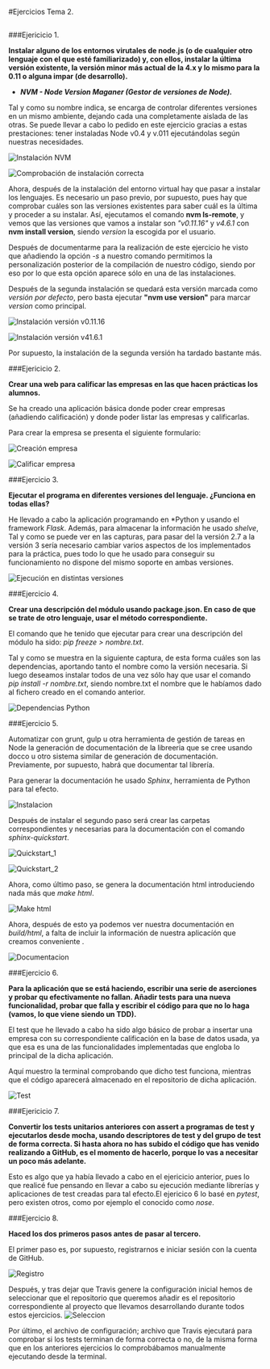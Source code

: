 #Ejercicios Tema 2.

##

###Ejericicio 1.

**Instalar alguno de los entornos virutales de node.js (o de cualquier otro lenguaje con el que esté familiarizado) y, con ellos, instalar la última versión existente, la versión minor más actual de la 4.x y lo mismo para la 0.11 o alguna impar (de desarrollo).**

- ***NVM - Node Version Maganer (Gestor de versiones de Node).***


Tal y como su nombre indica, se encarga de controlar diferentes versiones en un mismo ambiente, dejando cada una completamente aislada de las otras. Se puede llevar a cabo lo pedido en este ejercicio gracias a estas prestaciones: tener instaladas Node v0.4 y v.011 ejecutándolas según nuestras necesidades.


![Instalación NVM](http://i345.photobucket.com/albums/p391/maribhez/instalacionNMV_zps5syy2rus.png "Instalación NVM.")

![Comprobación de instalación correcta](http://i345.photobucket.com/albums/p391/maribhez/comprobacionInstalacionCorrecta_zpsdh2jeky5.png "Comprobación de instalación correcta.")

Ahora, después de la instalación del entorno virtual hay que pasar a instalar los lenguajes. Es necesario un paso previo, por supuesto, pues hay que comprobar cuáles son las versiones existentes para saber cuál es la última y proceder a su instalar. Así, ejecutamos el comando **nvm ls-remote**, y vemos que las versiones que vamos a instalar son *"v0.11.16"* y *v4.6.1* con **nvm install version**, siendo *version* la escogida por el usuario.

Después de documentarme para la realización de este ejercicio he visto que añadiendo la opción *-s* a nuestro comando permitimos la personalización posterior de la compilación de nuestro código, siendo por eso por lo que esta opción aparece sólo en una de las instalaciones.

Después de la segunda instalación se quedará esta versión marcada como *versión por defecto*, pero basta ejecutar **"nvm use version"** para marcar *version* como principal.



![Instalación versión v0.11.16](http://i345.photobucket.com/albums/p391/maribhez/instalacion_version0_zpsubmjtrul.png "Instalación versión v0.11.6.")


![Instalación versión v41.6.1](http://i345.photobucket.com/albums/p391/maribhez/instalacionVersion4_zps4lzfdd5m.png "Instalación versión v41.6.1.")


Por supuesto, la instalación de la segunda versión ha tardado bastante más.

###Ejericicio 2.

**Crear una web para calificar las empresas en las que hacen prácticas los alumnos.**

Se ha creado una aplicación básica donde poder crear empresas (añadiendo calificación) y donde poder listar las empresas y calificarlas.



Para crear la empresa se presenta el siguiente formulario:

![Creación empresa](http://i345.photobucket.com/albums/p391/maribhez/creadaEmpresaConCalificacion_zps0kabayhb.png "Creación empresa con respectiva calificación. " )

![Calificar empresa](http://i345.photobucket.com/albums/p391/maribhez/anadeCalificacion_zpsirdqewlr.png "Calificar empresa.")


###Ejercicio 3.

**Ejecutar el programa en diferentes versiones del lenguaje. ¿Funciona en todas ellas?** 

He llevado a cabo la aplicación programando en *Python y usando el framework *Flask*. Además, para almacenar la información he usado *shelve*,  Tal y como se puede ver en las capturas, para pasar del la versión 2.7 a la versión 3 sería necesario cambiar varios aspectos de los implementados para la práctica, pues todo lo que he usado para conseguir su funcionamiento no dispone del mismo soporte en ambas versiones.

![Ejecución en distintas versiones](http://i345.photobucket.com/albums/p391/maribhez/Captura%20de%20pantalla%20de%202016-11-16%2023-59-28_zpsbbu9gglx.png "Ejecución en diferentes versiones de Python")



###Ejercicio 4.

**Crear una descripción del módulo usando **package.json**. En caso de que se trate de otro lenguaje, usar el método correspondiente.**

El comando que he tenido que ejecutar para crear una descripción del módulo ha sido: *pip freeze > nombre.txt*.

Tal y como se muestra en la siguiente captura, de esta forma cuáles son las dependencias, aportando tanto el nombre como la versión necesaria. Si luego deseamos instalar todos de una vez sólo hay que usar el comando *pip install -r nombre.txt*, siendo nombre.txt el nombre que le habíamos dado al fichero creado en el comando anterior.

![Dependencias Python](http://i345.photobucket.com/albums/p391/maribhez/Captura%20de%20pantalla%20de%202016-11-16%2023-51-03_zpsyr4wguzy.png "Dependencias.")


###Ejercicio 5.


Automatizar con grunt, gulp u otra herramienta de gestión de tareas en Node la generación de documentación de la libreeria que se cree usando docco u otro sistema similar de generación de documentación. Previamente, por supuesto, habrá que documentar tal librería.

Para generar la documentación he usado *Sphinx*, herramienta de Python para tal efecto.


![Instalacion](http://i345.photobucket.com/albums/p391/maribhez/instalacion_zps51rgivqc.png "Instalación Sphinx.")

Después de instalar el segundo paso será crear las carpetas correspondientes y necesarias para la documentación con el comando *sphinx-quickstart*.

![Quickstart_1](http://i345.photobucket.com/albums/p391/maribhez/quickstart1_zpsntzvd20v.png "Quickstart")

![Quickstart_2](http://i345.photobucket.com/albums/p391/maribhez/quickstart2_zpsmilsumcy.png "Quickstart")

Ahora, como último paso, se genera la documentación html introduciendo nada más que *make html*.

![Make html](http://i345.photobucket.com/albums/p391/maribhez/makeHTML_zpsd2fvoi63.png "Make html")


Ahora, después de esto ya podemos ver nuestra documentación en *build/html*, a falta de incluir la información de nuestra aplicacíón que creamos conveniente .

![Documentacion](http://i345.photobucket.com/albums/p391/maribhez/documentacionFinal_zps9ncmnr39.png "Documentacion")


###Ejercicio 6.


**Para la aplicación que se está haciendo, escribir una serie de aserciones y probar qu efectivamente no fallan. Añadir tests para una nueva funcionalidad, probar que falla y escribir el código para que no lo haga (vamos, lo que viene siendo un TDD).**

El test que he llevado a cabo ha sido algo básico de probar a insertar una empresa con su correspondiente calificación en la base de datos usada, ya que esa es una de las funcionalidades implementadas que engloba lo principal de la dicha aplicación.


Aquí muestro la terminal comprobando que dicho test funciona, mientras que el código aparecerá almacenado en el repositorio de dicha aplicación. 

![Test](http://i345.photobucket.com/albums/p391/maribhez/testCrearEmpresa_zpsf30l0dsm.png "Test Python")


###Ejericicio 7.


**Convertir los tests unitarios anteriores con assert a programas de test y ejecutarlos desde mocha, usando descriptores de test y del grupo de test de forma correcta. Si hasta ahora no has subido el código que has venido realizando a GitHub, es el momento de hacerlo, porque lo vas a necesitar un poco más adelante.**

Esto es algo que ya había llevado a cabo en el ejericicio anterior, pues lo que realicé fue pensando en llevar a cabo su ejecución mediante librerías y aplicaciones de test creadas para tal efecto.El ejericico 6 lo basé en *pytest*, pero existen otros, como por ejemplo el conocido como *nose*.

###Ejercicio 8. 

**Haced los dos primeros pasos antes de pasar al tercero.**

El primer paso es, por supuesto, registrarnos e iniciar sesión con la cuenta de GitHub. 

![Registro](http://i345.photobucket.com/albums/p391/maribhez/Registro-1_zpsm1kl8xqh.png "Registro en Travis CI")

Después, y tras dejar que Travis genere la configuración inicial hemos de seleccionar que el repositorio que queremos añadir es el repositorio correspondiente al proyecto que llevamos desarrollando durante todos estos ejercicios. 
![Seleccion](http://i345.photobucket.com/albums/p391/maribhez/seleccionTravis_zpsg1hobrsy.png "Seleccion Repositorio")


Por último, el archivo de configuración; archivo que Travis ejecutará para comprobar si los tests terminan de forma correcta o no, de la misma forma que en los anteriores ejercicios lo comprobábamos manualmente ejecutando desde la terminal.






















